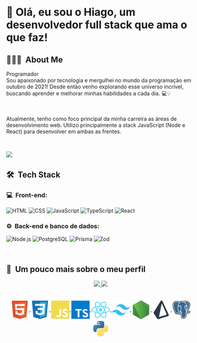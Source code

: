 # 👋 Olá, eu sou o Hiago, um desenvolvedor full stack que ama o que faz!

<h2> 👨🏻‍💻 &nbsp;About Me </h2>
<div>
<p>Programador <br>Sou apaixonado por tecnologia e mergulhei no mundo da programação em outubro de 2021! Desde então venho explorando esse universo incrível, buscando aprender e melhorar minhas habilidades a cada dia. 💻💡</p>

<br>
<p>Atualmente, tenho como foco principal da minha carreira as áreas de desenvolvimento web. Utilizo principalmente a stack JavaScript (Node e React) para desenvolver em ambas as frentes.
</p>
<br>
<p><a href="https://www.linkedin.com/in/hiago-silva-119711224/" target="_blank"><img src="https://img.shields.io/badge/-LinkedIn-%230077B5?style=for-the-badge&logo=linkedin&logoColor=white" target="_blank"></a> 
</p>

<h2> 🛠 &nbsp;Tech Stack</h2>
<h3>💻 &nbsp;Front-end:</h3>

![HTML](https://img.shields.io/badge/-HTML-333333?style=flat&logo=HTML5)
![CSS](https://img.shields.io/badge/-CSS-333333?style=flat&logo=CSS3&logoColor=1572B6)
![JavaScript](https://img.shields.io/badge/-JavaScript-333333?style=flat&logo=javascript)
![TypeScript](https://img.shields.io/badge/-TypeScript-333333?style=flat&logo=typescript&logoColor=2D79C7)
![React](https://img.shields.io/badge/-React-333333?style=flat&logo=react)

<h3>⚙️ &nbsp;Back-end e banco de dados:</h3>

![Node.js](https://img.shields.io/badge/-Node.js-333333?style=flat&logo=node.js)
![PostgreSQL](https://img.shields.io/badge/-PostgreSQL-333333?style=flat&logo=postgresql)
![Prisma](https://img.shields.io/badge/-prisma-333333?style=flat&logo=prisma)
![Zod](https://img.shields.io/badge/-zod-333333?style=flat&logo=zod)

</div>

<br>

<h2>🚀 &nbsp;Um pouco mais sobre o meu perfil</h2>

<div align="center">
  <a href="https://github.com/HiagoSilvaAnjos">
  <img height="150em" src="https://github-readme-stats.vercel.app/api?username=HiagoSilvaAnjos&show_icons=true&theme=algolia&include_all_commits=true&count_private=true"/>
  <img height="150em" src="https://github-readme-stats.vercel.app/api/top-langs/?username=HiagoSilvaAnjos&layout=compact&langs_count=7&theme=algolia"/>
</div>

<br/>

<div align="center" style="display: inline_block"><br>
  <img align="center" alt="Hiago-HTML" height="50" width="50" src="https://raw.githubusercontent.com/devicons/devicon/master/icons/html5/html5-original.svg">
  <img align="center" alt="Hiago-CSS" height="50" width="50" src="https://raw.githubusercontent.com/devicons/devicon/master/icons/css3/css3-original.svg">
  <img align="center" alt="Hiago-Js" height="50" width="50" src="https://raw.githubusercontent.com/devicons/devicon/master/icons/javascript/javascript-plain.svg">
  <img align="center" alt="Hiago-Js" height="50" width="50" src="https://raw.githubusercontent.com/devicons/devicon/master/icons/typescript/typescript-plain.svg">
  <img align="center" alt="Hiago-Js" height="50" width="50" src="https://raw.githubusercontent.com/devicons/devicon/master/icons/react/react-original.svg">
  <img align="center" alt="Hiago-Js" height="50" width="50" src="https://raw.githubusercontent.com/devicons/devicon/master/icons/tailwindcss/tailwindcss-original.svg">
  <img align="center" alt="Hiago-Js" height="50" width="50" src="https://raw.githubusercontent.com/devicons/devicon/master/icons/nodejs/nodejs-original.svg">
  <img align="center" alt="Hiago-Js" height="50" width="50" src="https://raw.githubusercontent.com/devicons/devicon/master/icons/prisma/prisma-original.svg">
  <img align="center" alt="PostgreSQL" height="50" width="50" src="https://raw.githubusercontent.com/devicons/devicon/master/icons/postgresql/postgresql-original.svg">
  <img align="center" alt="Hiago-Js" height="50" width="50" src="https://raw.githubusercontent.com/devicons/devicon/master/icons/python/python-original.svg">
</div>
